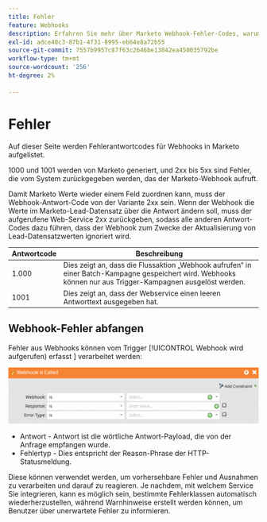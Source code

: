 ```yaml
---
title: Fehler
feature: Webhooks
description: Erfahren Sie mehr über Marketo Webhook-Fehler-Codes, warum 2xx-Antworten erforderlich sind, um Lead-Felder zu aktualisieren, und wie Sie Fehler mit Webhook abfangen und behandeln können.
exl-id: adce40c3-87b1-4f31-8995-eb64e8a72b55
source-git-commit: 7557b9957c87f63c2646be13842ea450035792be
workflow-type: tm+mt
source-wordcount: '256'
ht-degree: 2%

---
```


# Fehler

Auf dieser Seite werden Fehlerantwortcodes für Webhooks in Marketo aufgelistet.

1000 und 1001 werden von Marketo generiert, und 2xx bis 5xx sind Fehler, die vom System zurückgegeben werden, das der Marketo-Webhook aufruft.

Damit Marketo Werte wieder einem Feld zuordnen kann, muss der Webhook-Antwort-Code von der Variante 2xx sein. Wenn der Webhook die Werte im Marketo-Lead-Datensatz über die Antwort ändern soll, muss der aufgerufene Web-Service 2xx zurückgeben, sodass alle anderen Antwort-Codes dazu führen, dass der Webhook zum Zwecke der Aktualisierung von Lead-Datensatzwerten ignoriert wird.

| Antwortcode | Beschreibung |
| --- | --- |
| 1.000 | Dies zeigt an, dass die Flussaktion „Webhook aufrufen“ in einer Batch-Kampagne gespeichert wird. Webhooks können nur aus Trigger-Kampagnen ausgelöst werden. |
| 1001 | Dies zeigt an, dass der Webservice einen leeren Antworttext ausgegeben hat. |

## Webhook-Fehler abfangen

Fehler aus Webhooks können vom Trigger [!UICONTROL Webhook wird aufgerufen) erfasst ] verarbeitet werden:

![Webhook wird aufgerufen](assets/webhook-called.png)

* Antwort - Antwort ist die wörtliche Antwort-Payload, die von der Anfrage empfangen wurde.
* Fehlertyp - Dies entspricht der Reason-Phrase der HTTP-Statusmeldung.

Diese können verwendet werden, um vorhersehbare Fehler und Ausnahmen zu verarbeiten und darauf zu reagieren. Je nachdem, mit welchem Service Sie integrieren, kann es möglich sein, bestimmte Fehlerklassen automatisch wiederherzustellen, während Warnhinweise erstellt werden können, um Benutzer über unerwartete Fehler zu informieren.
